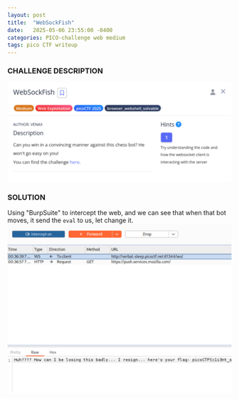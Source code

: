 ```yaml
---
layout: post
title:  "WebSockFish"
date:   2025-05-06 23:55:00 -0400
categories: PICO-challenge web medium 
tags: pico CTF writeup 
---
```


### CHALLENGE DESCRIPTION
![](assets/img/pico/WebSockFish/1.png)

### SOLUTION 
Using "BurpSuite" to intercept the web, and we can see that when that bot moves, it send the `eval` to us, let change it.
![](assets/img/pico/WebSockFish/2.png)
